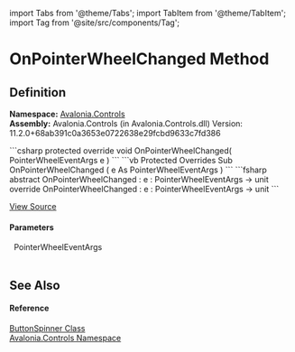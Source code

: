 import Tabs from '@theme/Tabs'; 
import TabItem from '@theme/TabItem'; 
import Tag from '@site/src/components/Tag'; 

# OnPointerWheelChanged Method




## Definition
**Namespace:** <a href="N_Avalonia_Controls">Avalonia.Controls</a>  
**Assembly:** Avalonia.Controls (in Avalonia.Controls.dll) Version: 11.2.0+68ab391c0a3653e0722638e29fcbd9633c7fd386

<Tabs groupId="api-code-preview">
<TabItem value="csharp" label="C#">
```csharp
protected override void OnPointerWheelChanged(
	PointerWheelEventArgs e
)
```
</TabItem>
<TabItem value="vb" label="VB">
```vb
Protected Overrides Sub OnPointerWheelChanged ( 
	e As PointerWheelEventArgs
)
```
</TabItem>
<TabItem value="fsharp" label="F#">
```fsharp
abstract OnPointerWheelChanged : 
        e : PointerWheelEventArgs -> unit 
override OnPointerWheelChanged : 
        e : PointerWheelEventArgs -> unit 
```
</TabItem>
</Tabs>



<a href="https://github.com/AvaloniaUI/Avalonia/tree/master/srcAvalonia.Controls/ButtonSpinner.cs#L201" title="View the source code">View Source</a>



#### Parameters
<dl><dt>  PointerWheelEventArgs</dt><dd> </dd></dl>

## See Also


#### Reference
<a href="T_Avalonia_Controls_ButtonSpinner">ButtonSpinner Class</a>  
<a href="N_Avalonia_Controls">Avalonia.Controls Namespace</a>  
